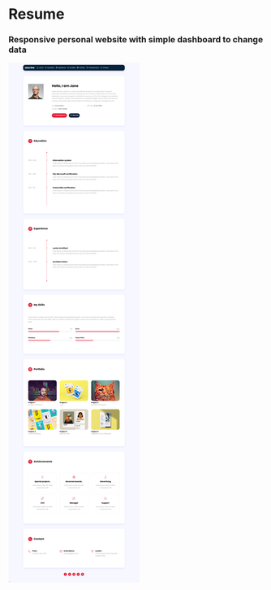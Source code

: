 # Resume

### Responsive personal website with simple dashboard to change data

![alt text](https://raw.githubusercontent.com/91ahmed/Resume/master/OResume/assets/images/screenshots/screenshot.png)
